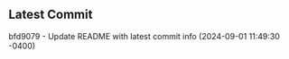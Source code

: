 
## Latest Commit
bfd9079 - Update README with latest commit info (2024-09-01 11:49:30 -0400) <Yunxi-Zhou>
